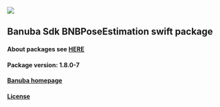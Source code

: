 [![](https://www.banuba.com/hubfs/Banuba_November2018/Images/Banuba%20SDK.png)](https://docs.banuba.com/face-ar-sdk-v1/ios/ios_overview)

## Banuba Sdk BNBPoseEstimation swift package

#### About packages see [HERE](https://docs.banuba.com/face-ar-sdk-v1/ios/ios_packages)

#### Package version: **1.8.0-7**

#### **[Banuba homepage](https://banuba.com)**

#### **[License](https://www.banuba.com/terms)**
